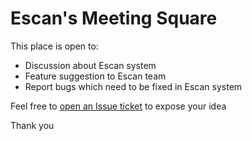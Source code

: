 # Escan's Meeting Square
This place is open to:
- Discussion about Escan system
- Feature suggestion to Escan team
- Report bugs which need to be fixed in Escan system

Feel free to [open an Issue ticket](https://github.com/EscanBE/meeting-square/issues/new) to expose your idea

Thank you
